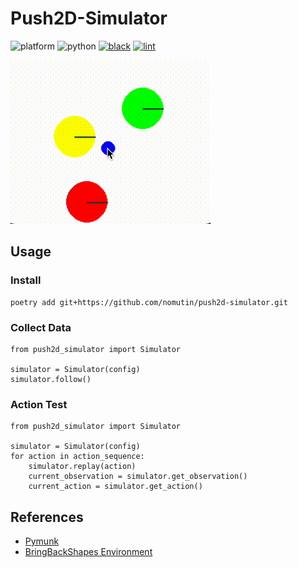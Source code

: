 # Push2D-Simulator

![platform](https://img.shields.io/badge/platform-X11-blue)
![python](https://img.shields.io/badge/python-3.8%20|%203.9-blue)
[![black](https://img.shields.io/badge/code%20style-black-black.svg)](https://github.com/psf/black)
[![lint](https://github.com/nomutin/push2d-toydata-env/actions/workflows/lint.yml/badge.svg)](https://github.com/nomutin/push2d-toydata-env/actions/workflows/lint.yml)

![demo](assets/demo.gif)

## Usage

### Install

```shell
poetry add git+https://github.com/nomutin/push2d-simulator.git
```

### Collect Data

```shell
from push2d_simulator import Simulator

simulator = Simulator(config)
simulator.follow()
```

### Action Test

```shell
from push2d_simulator import Simulator

simulator = Simulator(config)
for action in action_sequence:
    simulator.replay(action)
    current_observation = simulator.get_observation()
    current_action = simulator.get_action()
```

## References

- [Pymunk](http://www.pymunk.org/en/latest/)
- [BringBackShapes Environment](https://github.com/arnavkj1995/BBS)

